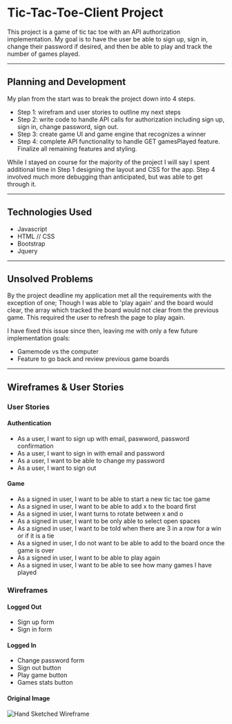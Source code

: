 # Tic-Tac-Toe-Client Project
This project is a game of tic tac toe with an API authorization implementation.
My goal is to have the user be able to sign up, sign in, change their password
if desired, and then be able to play and track the number of games played.

- - - -

## Planning and Development
My plan from the start was to break the project down into 4 steps.
  - Step 1: wirefram and user stories to outline my next steps
  - Step 2: write code to handle API calls for authorization including sign up,
  sign in, change password, sign out.
  - Step 3: create game UI and game engine that recognizes a winner
  - Step 4: complete API functionality to handle GET gamesPlayed feature. Finalize
  all remaining features and styling.

While I stayed on course for the majority of the project I will say I spent
additional time in Step 1 designing the layout and CSS for the app. Step 4
involved much more debugging than anticipated, but was able to get through it.

- - - -

## Technologies Used
  - Javascript
  - HTML // CSS
  - Bootstrap
  - Jquery

- - - -

## Unsolved Problems
By the project deadline my application met all the requirements with the
exception of one; Though I was able to 'play again' and the board would clear,
the array which tracked the board would not clear from the previous game.
This required the user to refresh the page to play again.

I have fixed this issue since then, leaving me with only a few future
implementation goals:
  - Gamemode vs the computer
  - Feature to go back and review previous game boards

- - - -

## Wireframes & User Stories
### User Stories
#### Authentication
  - As a user, I want to sign up with email, paswword, password confirmation
  - As a user, I want to sign in with email and password
  - As a user, I want to be able to change my password
  - As a user, I want to sign out

#### Game
  - As a signed in user, I want to be able to start a new tic tac toe game
  - As a signed in user, I want to be able to add x to the board first
  - As a signed in user, I want turns to rotate between x and o
  - As a signed in user, I want to be only able to select open spaces
  - As a signed in user, I want to be told when there are 3 in a row for a win
  or if it is a tie
  - As a signed in user, I do not want to be able to add to the board once
  the game is over
  - As a signed in user, I want to be able to play again
  - As a signed in user, I want to be able to see how many games I have played

### Wireframes
#### Logged Out
  - Sign up form
  - Sign in form

#### Logged In
  - Change password form
  - Sign out button
  - Play game button
  - Games stats button

#### Original Image
![Hand Sketched Wireframe](https://user-images.githubusercontent.com/69026929/96927139-3c979780-147c-11eb-93a5-fc6a1eaa82ab.jpg)
